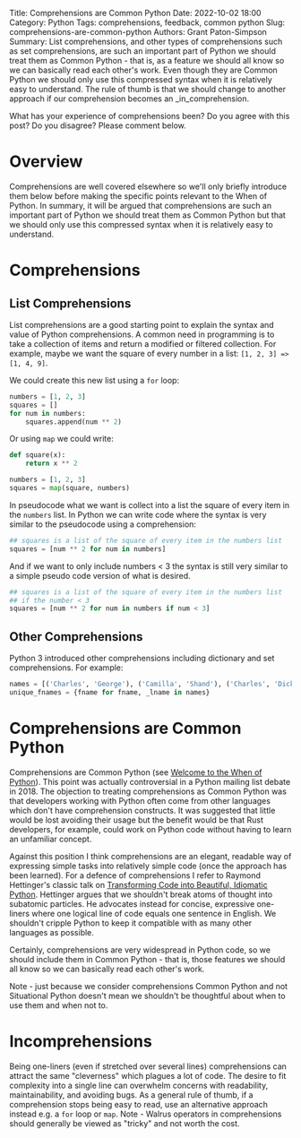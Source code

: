 Title: Comprehensions are Common Python
Date: 2022-10-02 18:00
Category: Python
Tags: comprehensions, feedback, common python
Slug: comprehensions-are-common-python
Authors: Grant Paton-Simpson
Summary: List comprehensions, and other types of comprehensions such as set comprehensions, are such an important part of Python we should treat them as Common Python - that is, as a feature we should all know so we can basically read each other's work. Even though they are Common Python we should only use this compressed syntax when it is relatively easy to understand. The rule of thumb is that we should change to another approach if our comprehension becomes an _in_comprehension.

What has your experience of comprehensions been? Do you agree with this post? Do you disagree? Please comment below.

Overview
========

Comprehensions are well covered elsewhere so we'll only briefly introduce them below before making the specific points relevant to the When of Python. In summary, it will be argued that comprehensions are such an important part of Python we should treat them as Common Python but that we should only use this compressed syntax when it is relatively easy to understand.

Comprehensions
==============

List Comprehensions
-------------------

List comprehensions are a good starting point to explain the syntax and value of Python comprehensions. A common need in programming is to take a collection of items and return a modified or filtered collection. For example, maybe we want the square of every number in a list: `[1, 2, 3] => [1, 4, 9]`.

We could create this new list using a `for` loop:

```python
numbers = [1, 2, 3]
squares = []
for num in numbers:
    squares.append(num ** 2)
```

Or using `map` we could write:

```python
def square(x):
    return x ** 2

numbers = [1, 2, 3]
squares = map(square, numbers)
```

In pseudocode what we want is collect into a list the square of every item in the `numbers` list. In Python we can write code where the syntax is very similar to the pseudocode using a comprehension:

```python
## squares is a list of the square of every item in the numbers list
squares = [num ** 2 for num in numbers]
```

And if we want to only include numbers < 3 the syntax is still very similar to a simple pseudo code version of what is desired.

```python
## squares is a list of the square of every item in the numbers list
## if the number < 3
squares = [num ** 2 for num in numbers if num < 3]
```

Other Comprehensions
--------------------

Python 3 introduced other comprehensions including dictionary and set comprehensions. For example:

```python
names = [('Charles', 'George'), ('Camilla', 'Shand'), ('Charles', 'Dickens')]
unique_fnames = {fname for fname, _lname in names}
```

Comprehensions are Common Python
================================

Comprehensions are Common Python (see [Welcome to the When of Python](https://lean-python-org.github.io/blog/welcome-to-when-of-python.html)). This point was actually controversial in a Python mailing list debate in 2018. The objection to treating comprehensions as Common Python was that developers working with Python often come from other languages which don't have comprehension constructs. It was suggested that little would be lost avoiding their usage but the benefit would be that Rust developers, for example, could work on Python code without having to learn an unfamiliar concept.

Against this position I think comprehensions are an elegant, readable way of expressing simple tasks into relatively simple code (once the approach has been learned). For a defence of comprehensions I refer to Raymond Hettinger's classic talk on [Transforming Code into Beautiful, Idiomatic Python](https://youtu.be/OSGv2VnC0go?t=2755). Hettinger argues that we shouldn't break atoms of thought into subatomic particles. He advocates instead for concise, expressive one-liners where one logical line of code equals one sentence in English. We shouldn't cripple Python to keep it compatible with as many other languages as possible.

Certainly, comprehensions are very widespread in Python code, so we should include them in Common Python - that is, those features we should all know so we can basically read each other's work.

Note - just because we consider comprehensions Common Python and not Situational Python doesn't mean we shouldn't be thoughtful about when to use them and when not to.

Incomprehensions
================

Being one-liners (even if stretched over several lines) comprehensions can attract the same "cleverness" which plagues a lot of code. The desire to fit complexity into a single line can overwhelm concerns with readability, maintainability, and avoiding bugs. As a general rule of thumb, if a comprehension stops being easy to read, use an alternative approach instead e.g. a `for` loop or `map`. Note - Walrus operators in comprehensions should generally be viewed as "tricky" and not worth the cost.



